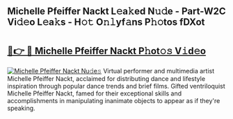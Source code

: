 ## Michelle Pfeiffer Nackt L𝚎a𝚔ed N𝚞𝚍e - Part-W2C Vi𝚍𝚎o L𝚎a𝚔s - H𝚘𝚝 O𝚗𝚕yf𝚊ns P𝚑𝚘tos fDXot

# <h2><a href="http://kfcgbol.oniu.top/?m=Michelle+Pfeiffer+Nackt">🔗👉 🔴 Michelle Pfeiffer Nackt P𝚑ot𝚘𝚜 V𝚒d𝚎o</a></h2>

[![Michelle Pfeiffer Nackt Nu𝚍e𝚜](https://i.imgur.com/0qMVB7G.gif)](http://kfcgbol.oniu.top/?m=Michelle+Pfeiffer+Nackt)
Virtual performer and multimedia artist Michelle Pfeiffer Nackt, acclaimed for distributing dance and lifestyle inspiration through popular dance trends and brief films. Gifted ventriloquist Michelle Pfeiffer Nackt, famed for their exceptional skills and accomplishments in manipulating inanimate objects to appear as if they're speaking.  
